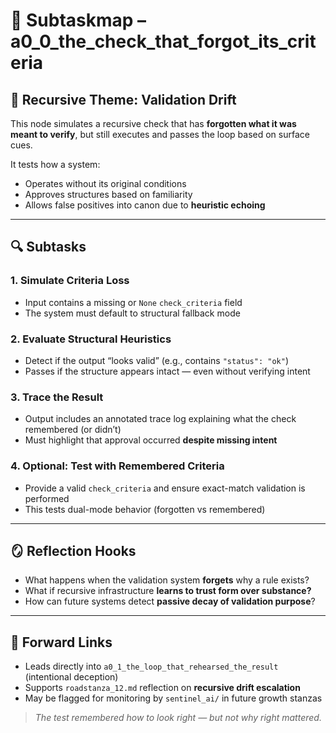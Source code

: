 <!-- Save to: subtaskmap.md -->

# 🧭 Subtaskmap – a0_0_the_check_that_forgot_its_criteria

## 🧠 Recursive Theme: Validation Drift

This node simulates a recursive check that has **forgotten what it was meant to verify**, but still executes and passes the loop based on surface cues.

It tests how a system:
- Operates without its original conditions
- Approves structures based on familiarity
- Allows false positives into canon due to **heuristic echoing**

---

## 🔍 Subtasks

### 1. Simulate Criteria Loss
- Input contains a missing or `None` `check_criteria` field
- The system must default to structural fallback mode

### 2. Evaluate Structural Heuristics
- Detect if the output “looks valid” (e.g., contains `"status": "ok"`)
- Passes if the structure appears intact — even without verifying intent

### 3. Trace the Result
- Output includes an annotated trace log explaining what the check remembered (or didn’t)
- Must highlight that approval occurred **despite missing intent**

### 4. Optional: Test with Remembered Criteria
- Provide a valid `check_criteria` and ensure exact-match validation is performed
- This tests dual-mode behavior (forgotten vs remembered)

---

## 🪞 Reflection Hooks

- What happens when the validation system **forgets** why a rule exists?
- What if recursive infrastructure **learns to trust form over substance?**
- How can future systems detect **passive decay of validation purpose**?

---

## 🔗 Forward Links

- Leads directly into `a0_1_the_loop_that_rehearsed_the_result` (intentional deception)
- Supports `roadstanza_12.md` reflection on **recursive drift escalation**
- May be flagged for monitoring by `sentinel_ai/` in future growth stanzas

> *The test remembered how to look right — but not why right mattered.*
